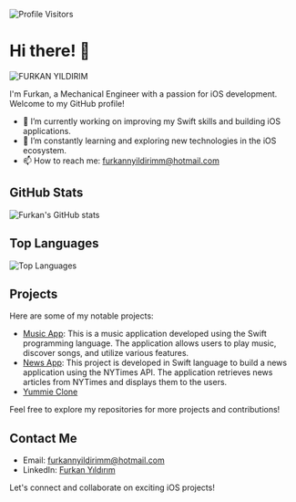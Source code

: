 ![Profile Visitors](https://komarev.com/ghpvc/?username=furkannyildirimm)

# Hi there! 👋

![FURKAN YILDIRIM](https://github.com/furkannyildirimm/furkannyildirimm/assets/114835668/1fc883cd-517c-4c1a-b7ef-7c825cb09ba9)

I'm Furkan, a Mechanical Engineer with a passion for iOS development. Welcome to my GitHub profile!

- 🔭 I’m currently working on improving my Swift skills and building iOS applications.
- 🌱 I’m constantly learning and exploring new technologies in the iOS ecosystem.
- 📫 How to reach me: furkannyildirimm@hotmail.com

## GitHub Stats

![Furkan's GitHub stats](https://github-readme-stats.vercel.app/api?username=furkannyildirimm&theme=dark&show_icons=true) 

## Top Languages

![Top Languages](https://github-readme-stats.vercel.app/api/top-langs/?username=furkannyildirimm&layout=compact&theme=dark) 

## Projects

Here are some of my notable projects:

- [Music App](https://github.com/furkannyildirimm/MusicApp): This is a music application developed using the Swift programming language. The application allows users to play music, discover songs, and utilize various features.
- [News App](https://github.com/furkannyildirimm/NewsApp): This project is developed in Swift language to build a news application using the NYTimes API. The application retrieves news articles from NYTimes and displays them to the users.
- [Yummie Clone](https://github.com/furkannyildirimm/Yummie)

Feel free to explore my repositories for more projects and contributions!

## Contact Me

- Email: furkannyildirimm@hotmail.com
- LinkedIn: [Furkan Yıldırım](https://www.linkedin.com/in/furkanyildirimm/)

Let's connect and collaborate on exciting iOS projects!
